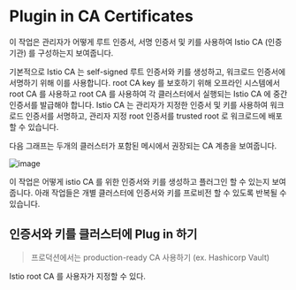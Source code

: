 # Plugin in CA Certificates

이 작업은 관리자가 어떻게 루트 인증서, 서명 인증서 및 키를 사용하여 Istio CA (인증 기관) 를 구성하는지 보여줍니다.

기본적으로 Istio CA 는 self-signed 루트 인증서와 키를 생성하고, 워크로드 인증서에 서명하기 위해 이를 사용합니다.
root CA key 를 보호하기 위해 오프라인 시스템에서 root CA 를 사용하고 root CA 를 사용하여 각 클러스터에서 실행되는 Istio CA 에 중간 인증서를 발급해야 합니다.
Istio CA 는 관리자가 지정한 인증서 및 키를 사용하여 워크로드 인증서를 서명하고, 관리자 지정 root 인증서를 trusted root 로
워크로드에 배포할 수 있습니다.

다음 그래프는 두개의 클러스터가 포함된 메시에서 권장되는 CA 계층을 보여줍니다.

![image](https://istio.io/latest/docs/tasks/security/cert-management/plugin-ca-cert/ca-hierarchy.svg)

이 작업은 어떻게 istio CA 를 위한 인증서와 키를 생성하고 플러그인 할 수 있는지 보여줍니다. 
아래 작업들은 개별 클러스터에 인증서와 키를 프로비전 할 수 있도록 반복될 수 있습니다.

## 인증서와 키를 클러스터에 Plug in 하기
> 프로덕션에서는 production-ready CA 사용하기 (ex. Hashicorp Vault) 

Istio root CA 를 사용자가 지정할 수 있다.